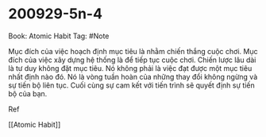 # 200929-5n-4

Book: Atomic Habit
Tag: #Note

Mục đích của việc hoạch định mục tiêu là nhằm chiến thắng cuộc chơi. Mục đích của việc xây dựng hệ thống là để tiếp tục cuộc chơi. Chiến lược lâu dài là tư duy không đặt mục tiêu. Nó không phải là việc đạt được một mục tiêu nhất định nào đó. Nó là vòng tuần hoàn của những thay đổi không ngừng và sự tiến bộ liên tục. Cuối cùng sự cam kết với tiến trình sẽ quyết định sự tiến bộ của bạn.

Ref

[[Atomic Habit]]